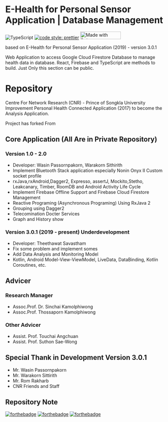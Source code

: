 # E-Health for Personal Sensor Application | Database Management

![TypeScript](https://img.shields.io/npm/types/typescript?style=flat-square)
[![code style: prettier](https://img.shields.io/badge/code_style-prettier-ff69b4.svg?style=flat-square)](https://github.com/prettier/prettier)
<a href="https://bulma.io">
<img src="https://bulma.io/images/made-with-bulma.png" alt="Made with Bulma" width="128" height="24">

</a>

based on E-Health for Personal Sensor Application (2019) - version 3.0.1

Web Application to access Google Cloud Firestore Database to manage health data in database. React, Firebase and TypeScript are methods to build. Just Only this section can be public.

# Repository

Centre For Network Research (CNR) - Prince of Songkla University Improvement Personal Health Connected Application (2017) to become the Analysis Application.

Project has forked From

## Core Application (All Are in Private Repository)

### Version 1.0 - 2.0

- Developer: Wasin Passornpakorn, Warakorn Sithirith
- Implement Bluetooth Stack application especially Nonin Onyx II Custom socket profile
- rxJava,rxAndroid,Dagger2, Expresso, assertJ, Mockito,Stetho, Leakcanary, Timber, RoomDB and Android Activity Life Cycle
- Implement Firebase Offline Support and Firebase Cloud Firestore Management
- Reactive Programing (Asynchronous Programing) Using RxJava 2
- Grouping using Dagger2
- Telecomination Docter Services
- Graph and History show

### Version 3.0.1 (2019 - present) Underdevelopment

- Developer: Theethawat Savastham
- Fix some problem and implement somes
- Add Data Analysis and Monitoring Model
- Kotlin, Android Model-View-ViewModel, LiveData, DataBinding, Kotlin Coroutines, etc.

## Advicer

### Research Manager

- Assoc.Prof. Dr. Sinchai Kamolphiwong
- Assoc.Prof. Thossaporn Kamolphiwong

### Other Advicer

- Assist. Prof. Touchai Angchuan
- Assist. Prof. Suthon Sae-Wong

## Special Thank in Development Version 3.0.1

- Mr. Wasin Passornpakorn
- Mr. Warakorn Sittirith
- Mr. Rom Rakharb
- CNR Friends and Staff

## Repository Note

[![forthebadge](https://forthebadge.com/images/badges/uses-git.svg)](https://forthebadge.com)
[![forthebadge](https://forthebadge.com/images/badges/uses-badges.svg)](https://forthebadge.com)
[![forthebadge](https://forthebadge.com/images/badges/winter-is-coming.svg)](https://forthebadge.com)

